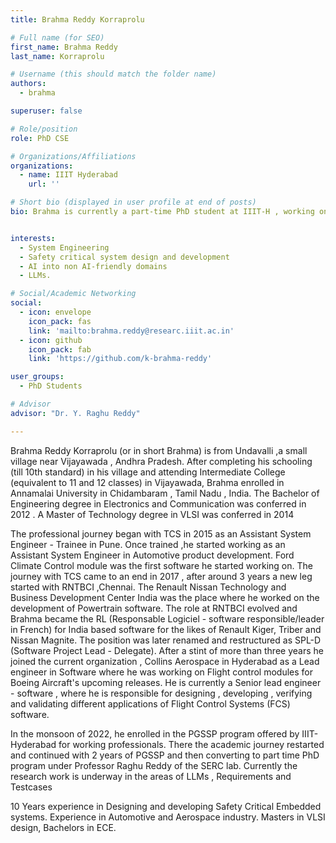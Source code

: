```yaml
---
title: Brahma Reddy Korraprolu

# Full name (for SEO)
first_name: Brahma Reddy
last_name: Korraprolu

# Username (this should match the folder name)
authors:
  - brahma

superuser: false

# Role/position
role: PhD CSE

# Organizations/Affiliations
organizations:
  - name: IIIT Hyderabad
    url: ''

# Short bio (displayed in user profile at end of posts)
bio: Brahma is currently a part-time PhD student at IIIT-H , working on LLMs and Requirements as core areas of research.He is also Senior Lead Engineer (Software) at Collins Aerospace . Where he works on safety critical systems design development and verification.He has 10 years of overall experience in safety critical systems in automotive and aerospace domain. Brahma holds a Masters degree (M.Tech) in VLSI and a Bachelors degree (B.E) in Electronics and Communication Engineering(ECE)


interests:
  - System Engineering 
  - Safety critical system design and development
  - AI into non AI-friendly domains
  - LLMs.

# Social/Academic Networking
social:
  - icon: envelope
    icon_pack: fas
    link: 'mailto:brahma.reddy@researc.iiit.ac.in'
  - icon: github
    icon_pack: fab
    link: 'https://github.com/k-brahma-reddy'

user_groups:
  - PhD Students

# Advisor
advisor: "Dr. Y. Raghu Reddy"

---
```

Brahma Reddy Korraprolu (or in short Brahma) is from Undavalli ,a small village near Vijayawada , Andhra Pradesh. After completing his schooling (till 10th standard) in his village and attending Intermediate College (equivalent to 11 and 12 classes) in Vijayawada, Brahma enrolled in Annamalai University in Chidambaram , Tamil Nadu , India. The Bachelor of Engineering degree in Electronics and Communication was conferred in 2012 . A Master of Technology degree in VLSI was conferred in 2014

The professional journey began with TCS in 2015 as an Assistant System Engineer - Trainee in Pune. Once trained ,he started working as an Assistant System Engineer in Automotive product development. Ford Climate Control module was the first software he started working on. The journey with TCS came to an end in 2017 , after around 3 years a new leg started with RNTBCI ,Chennai. The Renault Nissan Technology and Business Development Center India was the place where he worked on the development of Powertrain software. The role at RNTBCI evolved and Brahma became the RL (Responsable  Logiciel - software responsible/leader in French) for India based software for the likes of Renault Kiger, Triber and Nissan Magnite. The position was later renamed and restructured as SPL-D (Software Project Lead - Delegate). After a stint of more than three years he joined the current organization , Collins Aerospace in Hyderabad as a Lead engineer in Software where he was working on Flight control modules for Boeing Aircraft's upcoming releases. He is currently a Senior lead engineer - software , where he is responsible for designing , developing , verifying and validating different applications of Flight Control Systems (FCS) software.

In the monsoon of 2022, he enrolled in the PGSSP program offered by IIIT-Hyderabad for working professionals. There the academic journey restarted and continued with 2 years of PGSSP and then converting to part time PhD program under Professor Raghu Reddy of the SERC lab.
Currently the research work is underway in the areas of LLMs , Requirements and Testcases


10 Years experience in Designing and developing Safety Critical Embedded systems. Experience in Automotive and Aerospace industry.
Masters in VLSI design, Bachelors in ECE.